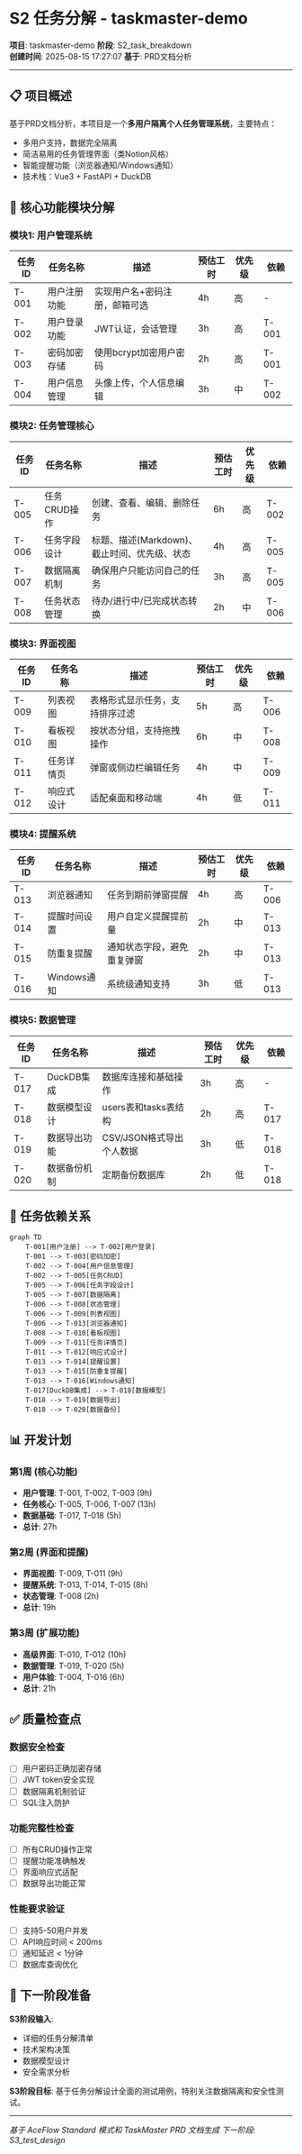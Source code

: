 # S2 任务分解 - taskmaster-demo

**项目**: taskmaster-demo
**阶段**: S2_task_breakdown  
**创建时间**: 2025-08-15 17:27:07
**基于**: PRD文档分析

---

## 📋 项目概述

基于PRD文档分析，本项目是一个**多用户隔离个人任务管理系统**，主要特点：
- 多用户支持，数据完全隔离
- 简洁易用的任务管理界面（类Notion风格）
- 智能提醒功能（浏览器通知/Windows通知）
- 技术栈：Vue3 + FastAPI + DuckDB

## 🎯 核心功能模块分解

### 模块1: 用户管理系统
| 任务ID | 任务名称 | 描述 | 预估工时 | 优先级 | 依赖 |
|--------|----------|------|----------|--------|------|
| T-001 | 用户注册功能 | 实现用户名+密码注册，邮箱可选 | 4h | 高 | - |
| T-002 | 用户登录功能 | JWT认证，会话管理 | 3h | 高 | T-001 |
| T-003 | 密码加密存储 | 使用bcrypt加密用户密码 | 2h | 高 | T-001 |
| T-004 | 用户信息管理 | 头像上传，个人信息编辑 | 3h | 中 | T-002 |

### 模块2: 任务管理核心
| 任务ID | 任务名称 | 描述 | 预估工时 | 优先级 | 依赖 |
|--------|----------|------|----------|--------|------|
| T-005 | 任务CRUD操作 | 创建、查看、编辑、删除任务 | 6h | 高 | T-002 |
| T-006 | 任务字段设计 | 标题、描述(Markdown)、截止时间、优先级、状态 | 4h | 高 | T-005 |
| T-007 | 数据隔离机制 | 确保用户只能访问自己的任务 | 3h | 高 | T-005 |
| T-008 | 任务状态管理 | 待办/进行中/已完成状态转换 | 2h | 中 | T-006 |

### 模块3: 界面视图
| 任务ID | 任务名称 | 描述 | 预估工时 | 优先级 | 依赖 |
|--------|----------|------|----------|--------|------|
| T-009 | 列表视图 | 表格形式显示任务，支持排序过滤 | 5h | 高 | T-006 |
| T-010 | 看板视图 | 按状态分组，支持拖拽操作 | 6h | 中 | T-008 |
| T-011 | 任务详情页 | 弹窗或侧边栏编辑任务 | 4h | 中 | T-009 |
| T-012 | 响应式设计 | 适配桌面和移动端 | 4h | 低 | T-011 |

### 模块4: 提醒系统
| 任务ID | 任务名称 | 描述 | 预估工时 | 优先级 | 依赖 |
|--------|----------|------|----------|--------|------|
| T-013 | 浏览器通知 | 任务到期前弹窗提醒 | 4h | 高 | T-006 |
| T-014 | 提醒时间设置 | 用户自定义提醒提前量 | 2h | 中 | T-013 |
| T-015 | 防重复提醒 | 通知状态字段，避免重复弹窗 | 2h | 中 | T-013 |
| T-016 | Windows通知 | 系统级通知支持 | 3h | 低 | T-013 |

### 模块5: 数据管理
| 任务ID | 任务名称 | 描述 | 预估工时 | 优先级 | 依赖 |
|--------|----------|------|----------|--------|------|
| T-017 | DuckDB集成 | 数据库连接和基础操作 | 3h | 高 | - |
| T-018 | 数据模型设计 | users表和tasks表结构 | 2h | 高 | T-017 |
| T-019 | 数据导出功能 | CSV/JSON格式导出个人数据 | 3h | 低 | T-018 |
| T-020 | 数据备份机制 | 定期备份数据库 | 2h | 低 | T-018 |

## 🔄 任务依赖关系

```mermaid
graph TD
    T-001[用户注册] --> T-002[用户登录]
    T-001 --> T-003[密码加密]
    T-002 --> T-004[用户信息管理]
    T-002 --> T-005[任务CRUD]
    T-005 --> T-006[任务字段设计]
    T-005 --> T-007[数据隔离]
    T-006 --> T-008[状态管理]
    T-006 --> T-009[列表视图]
    T-006 --> T-013[浏览器通知]
    T-008 --> T-010[看板视图]
    T-009 --> T-011[任务详情页]
    T-011 --> T-012[响应式设计]
    T-013 --> T-014[提醒设置]
    T-013 --> T-015[防重复提醒]
    T-013 --> T-016[Windows通知]
    T-017[DuckDB集成] --> T-018[数据模型]
    T-018 --> T-019[数据导出]
    T-018 --> T-020[数据备份]
```

## 📊 开发计划

### 第1周 (核心功能)
- **用户管理**: T-001, T-002, T-003 (9h)
- **任务核心**: T-005, T-006, T-007 (13h)
- **数据基础**: T-017, T-018 (5h)
- **总计**: 27h

### 第2周 (界面和提醒)
- **界面视图**: T-009, T-011 (9h)
- **提醒系统**: T-013, T-014, T-015 (8h)
- **状态管理**: T-008 (2h)
- **总计**: 19h

### 第3周 (扩展功能)
- **高级界面**: T-010, T-012 (10h)
- **数据管理**: T-019, T-020 (5h)
- **用户体验**: T-004, T-016 (6h)
- **总计**: 21h

## ✅ 质量检查点

### 数据安全检查
- [ ] 用户密码正确加密存储
- [ ] JWT token安全实现
- [ ] 数据隔离机制验证
- [ ] SQL注入防护

### 功能完整性检查
- [ ] 所有CRUD操作正常
- [ ] 提醒功能准确触发
- [ ] 界面响应式适配
- [ ] 数据导出功能正常

### 性能要求验证
- [ ] 支持5-50用户并发
- [ ] API响应时间 < 200ms
- [ ] 通知延迟 < 1分钟
- [ ] 数据库查询优化

## 🎯 下一阶段准备

**S3阶段输入**:
- 详细的任务分解清单
- 技术架构决策
- 数据模型设计
- 安全需求分析

**S3阶段目标**: 基于任务分解设计全面的测试用例，特别关注数据隔离和安全性测试。

---
*基于 AceFlow Standard 模式和 TaskMaster PRD 文档生成*
*下一阶段: S3_test_design*
